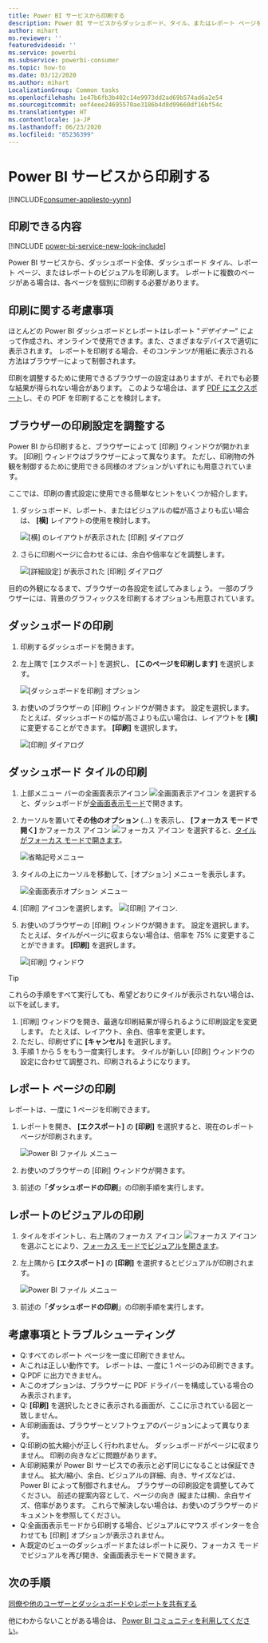 ```yaml
---
title: Power BI サービスから印刷する
description: Power BI サービスからダッシュボード、タイル、またはレポート ページを印刷します。
author: mihart
ms.reviewer: ''
featuredvideoid: ''
ms.service: powerbi
ms.subservice: powerbi-consumer
ms.topic: how-to
ms.date: 03/12/2020
ms.author: mihart
LocalizationGroup: Common tasks
ms.openlocfilehash: 1e47b6fb3b402c14e9973dd2ad69b574ad6a2e54
ms.sourcegitcommit: eef4eee24695570ae3186b4d8d99660df16bf54c
ms.translationtype: HT
ms.contentlocale: ja-JP
ms.lasthandoff: 06/23/2020
ms.locfileid: "85236399"
---
```

# <a name="printing-from-the-power-bi-service"></a>Power BI サービスから印刷する

[!INCLUDE[consumer-appliesto-yynn](../includes/consumer-appliesto-yynn.md)]
## <a name="what-can-be-printed"></a>印刷できる内容
[!INCLUDE [power-bi-service-new-look-include](../includes/power-bi-service-new-look-include.md)]

Power BI サービスから、ダッシュボード全体、ダッシュボード タイル、レポート ページ、またはレポートのビジュアルを印刷します。 レポートに複数のページがある場合は、各ページを個別に印刷する必要があります。 

## <a name="printing-considerations"></a>印刷に関する考慮事項

ほとんどの Power BI ダッシュボードとレポートはレポート "*デザイナー*" によって作成され、オンラインで使用できます。また、さまざまなデバイスで適切に表示されます。 レポートを印刷する場合、そのコンテンツが用紙に表示される方法はブラウザーによって制御されます。 

印刷を調整するために使用できるブラウザーの設定はありますが、それでも必要な結果が得られない場合があります。 このような場合は、まず [PDF にエクスポート](end-user-pdf.md)し、その PDF を印刷することを検討します。 

## <a name="adjust-your-browser-print-settings"></a>ブラウザーの印刷設定を調整する
Power BI から印刷すると、ブラウザーによって [印刷] ウィンドウが開かれます。 [印刷] ウィンドウはブラウザーによって異なります。 ただし、印刷物の外観を制御するために使用できる同様のオプションがいずれにも用意されています。 

ここでは、印刷の書式設定に使用できる簡単なヒントをいくつか紹介します。

   > 
1. ダッシュボード、レポート、またはビジュアルの幅が高さよりも広い場合は、 **[横]** レイアウトの使用を検討します。 

   ![[横] のレイアウトが表示された [印刷] ダイアログ](./media/end-user-print/power-bi-landscape-layout.png)

2. さらに印刷ページに合わせるには、余白や倍率などを調整します。 

    ![[詳細設定] が表示された [印刷] ダイアログ](./media/end-user-print/power-bi-margins.png)

目的の外観になるまで、ブラウザーの各設定を試してみましょう。 一部のブラウザーには、背景のグラフィックスを印刷するオプションも用意されています。 

## <a name="print-a-dashboard"></a>ダッシュボードの印刷
1. 印刷するダッシュボードを開きます。
2. 左上隅で [エクスポート] を選択し、 **[このページを印刷します]** を選択します。
   
    ![[ダッシュボードを印刷] オプション](./media/end-user-print/power-bi-dashboard-print.png)

3. お使いのブラウザーの [印刷] ウィンドウが開きます。 設定を選択します。 たとえば、ダッシュボードの幅が高さよりも広い場合は、レイアウトを **[横]** に変更することができます。 **[印刷]** を選択します。
   
    ![[印刷] ダイアログ](./media/end-user-print/power-bi-print-dash.png)

## <a name="print-a-dashboard-tile"></a>ダッシュボード タイルの印刷
1. 上部メニュー バーの全画面表示アイコン ![全画面表示アイコン](./media/end-user-print/power-bi-full-screen.png) を選択すると、ダッシュボードが[全画面表示モード](end-user-focus.md)で開きます。

3. カーソルを置いて**その他のオプション** (...) を表示し、 **[フォーカス モードで開く]** かフォーカス アイコン ![フォーカス アイコン](./media/end-user-print/power-bi-focus-icon.png) を選択すると、[タイルがフォーカス モードで開きます](end-user-focus.md)。
   
    ![省略記号メニュー](./media/end-user-print/power-bi-menu-options.png)

4. タイルの上にカーソルを移動して、[オプション] メニューを表示します。
   
    ![全画面表示オプション メニュー](./media/end-user-print/menu-options-new.png)

4. [印刷] アイコンを選択します。 ![[印刷] アイコン](./media/end-user-print/print-icon.png).     

5. お使いのブラウザーの [印刷] ウィンドウが開きます。 設定を選択します。 たとえば、タイルがページに収まらない場合は、倍率を 75% に変更することができます。 **[印刷]** を選択します。

    ![[印刷] ウィンドウ](./media/end-user-print/power-bi-scale.png) 

> [!TIP]
> これらの手順をすべて実行しても、希望どおりにタイルが表示されない場合は、以下を試します。
> 1. [印刷] ウィンドウを開き、最適な印刷結果が得られるように印刷設定を変更します。 たとえば、レイアウト、余白、倍率を変更します。 
> 2. ただし、印刷せずに **[キャンセル]** を選択します。 
> 3. 手順 1 から 5 をもう一度実行します。 タイルが新しい [印刷] ウィンドウの設定に合わせて調整され、印刷されるようになります。

## <a name="print-a-report-page"></a>レポート ページの印刷
レポートは、一度に 1 ページを印刷できます。

1. レポートを開き、 **[エクスポート]** の **[印刷]** を選択すると、現在のレポート ページが印刷されます。
   
    ![Power BI ファイル メニュー](./media/end-user-print/power-bi-report-print.png)
2. お使いのブラウザーの [印刷] ウィンドウが開きます。

3. 前述の「**ダッシュボードの印刷**」の印刷手順を実行します。
   


## <a name="print-a-report-visual"></a>レポートのビジュアルの印刷
1. タイルをポイントし、右上隅のフォーカス アイコン ![フォーカス アイコン](./media/end-user-print/power-bi-focus-icon.png) を選ぶことにより、[フォーカス モードでビジュアルを開きます](end-user-focus.md)。

2. 左上隅から **[エクスポート]** の **[印刷]** を選択するとビジュアルが印刷されます。

    ![Power BI ファイル メニュー](./media/end-user-print/power-bi-report-print.png)


3. 前述の「**ダッシュボードの印刷**」の印刷手順を実行します。

## <a name="considerations-and-troubleshooting"></a>考慮事項とトラブルシューティング

* Q:すべてのレポート ページを一度に印刷できません。    
* A:これは正しい動作です。 レポートは、一度に 1 ページのみ印刷できます。
* Q:PDF に出力できません。    
* A:このオプションは、ブラウザーに PDF ドライバーを構成している場合のみ表示されます。    
* Q: **[印刷]** を選択したときに表示される画面が、ここに示されている図と一致しません。    
* A:印刷画面は、ブラウザーとソフトウェアのバージョンによって異なります。
* Q:印刷の拡大縮小が正しく行われません。  ダッシュボードがページに収まりません。 印刷の向きなどに問題があります。    
* A:印刷結果が Power BI サービスでの表示と必ず同じになることは保証できません。 拡大/縮小、余白、ビジュアルの詳細、向き、サイズなどは、Power BI によって制御されません。 ブラウザーの印刷設定を調整してみてください。 前述の提案内容として、ページの向き (縦または横)、余白サイズ、倍率があります。 これらで解決しない場合は、お使いのブラウザーのドキュメントを参照してください。      
* Q:全画面表示モードから印刷する場合、ビジュアルにマウス ポインターを合わせても [印刷] オプションが表示されません。   
* A:既定のビューのダッシュボードまたはレポートに戻り、フォーカス モードでビジュアルを再び開き、全画面表示モードで開きます。 

## <a name="next-steps"></a>次の手順
[同僚や他のユーザーとダッシュボードやレポートを共有する](../collaborate-share/service-share-dashboards.md)

他にわからないことがある場合は、 [Power BI コミュニティを利用してください](https://community.powerbi.com/)。
